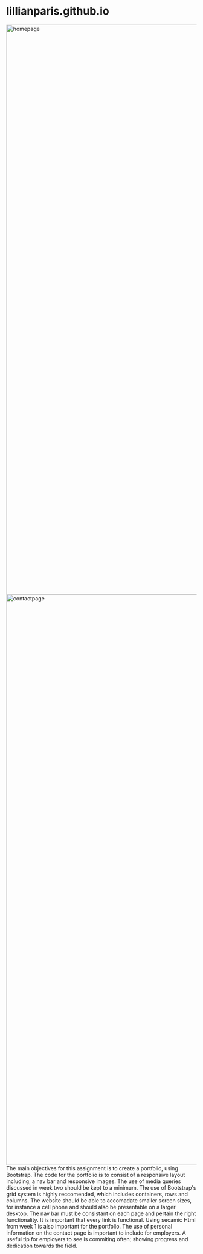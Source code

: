 # lillianparis.github.io

<img width="1503" alt="homepage" src="https://user-images.githubusercontent.com/62733242/95038924-2cae4400-0684-11eb-8877-d0b263d68a06.png">
<img width="1506" alt="contactpage" src="https://user-images.githubusercontent.com/62733242/95038929-30da6180-0684-11eb-87d6-4572289f7895.png">
The main objectives for this assignment is to create a portfolio, using Bootstrap.
The code for the portfolio is to consist of a responsive layout including, a nav
bar and responsive images. The use of media queries discussed in week two should
be kept to a minimum. The use of Bootstrap's grid system is highly reccomended, which includes containers, rows and columns. 
The website should be able to accomadate smaller screen sizes, for instance a cell phone and should also
be presentable on a larger desktop. The nav bar must be consistant on each page
and pertain the right functionality. It is important that every link is functional. Using secamic Html from week 1 is also important for the portfolio.
The use of personal information on the contact page is important to include for
employers. A useful tip for employers to see is commiting often; showing progress and dedication towards the field. 